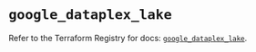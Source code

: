 # `google_dataplex_lake`

Refer to the Terraform Registry for docs: [`google_dataplex_lake`](https://registry.terraform.io/providers/hashicorp/google/5.43.0/docs/resources/dataplex_lake).
